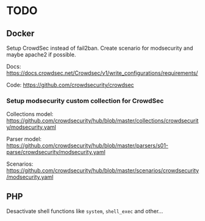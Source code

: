 # TODO

## Docker

Setup CrowdSec instead of fail2ban.
Create scenario for modsecurity and maybe apache2 if possible.

Docs: <https://docs.crowdsec.net/Crowdsec/v1/write_configurations/requirements/>

Code: <https://github.com/crowdsecurity/crowdsec>

### Setup modsecurity custom collection for CrowdSec

Collections model: <https://github.com/crowdsecurity/hub/blob/master/collections/crowdsecurity/modsecurity.yaml>

Parser model: <https://github.com/crowdsecurity/hub/blob/master/parsers/s01-parse/crowdsecurity/modsecurity.yaml>

Scenarios: <https://github.com/crowdsecurity/hub/blob/master/scenarios/crowdsecurity/modsecurity.yaml>

## PHP

Desactivate shell functions like `system`, `shell_exec` and other...